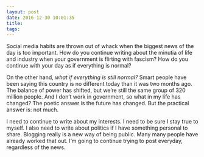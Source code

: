 ```yaml
---
layout: post
date: 2016-12-30 10:01:35
title: 
tags:
---
```


Social media habits are thrown out of whack when the biggest news of the day is too important. How do you continue writing about the minutia of life and industry when your government is flirting with fascism? How do you continue with your day as if everything is normal?

On the other hand, *what if everything is still normal?* Smart people have been saying this country is no different today than it was two months ago. The balance of power has shifted, but we’re still the same group of 320 million people. And I don’t work in government, so what in my life has changed? The poetic answer is the future has changed. But the practical answer is: not much.

I need to continue to write about my interests. I need to be sure I stay true to myself. I also need to write about politics if I have something personal to share. Blogging really is a new way of being public. Many many people have already worked that out. I’m going to continue trying to post everyday, regardless of the news. 